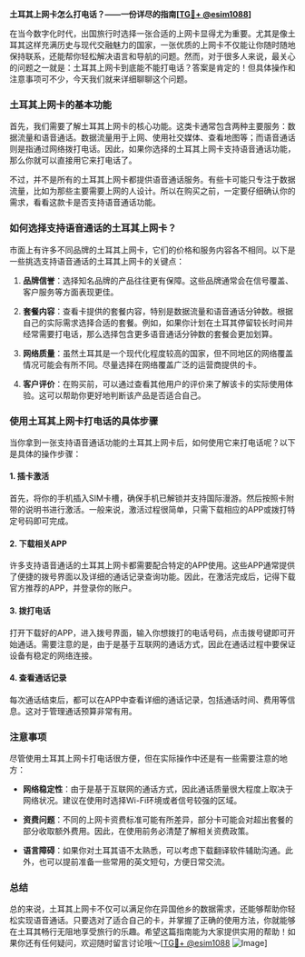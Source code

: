 **土耳其上网卡怎么打电话？——一份详尽的指南[[TG💪+ @esim1088](https://t.me/s/esim1088)]**

在当今数字化时代，出国旅行时选择一张合适的上网卡显得尤为重要。尤其是像土耳其这样充满历史与现代交融魅力的国家，一张优质的上网卡不仅能让你随时随地保持联系，还能帮你轻松解决语言和导航的问题。然而，对于很多人来说，最关心的问题之一就是：土耳其上网卡到底能不能打电话？答案是肯定的！但具体操作和注意事项可不少，今天我们就来详细聊聊这个问题。

### 土耳其上网卡的基本功能

首先，我们需要了解土耳其上网卡的核心功能。这类卡通常包含两种主要服务：数据流量和语音通话。数据流量用于上网、使用社交媒体、查看地图等；而语音通话则是指通过网络拨打电话。因此，如果你选择的土耳其上网卡支持语音通话功能，那么你就可以直接用它来打电话了。

不过，并不是所有的土耳其上网卡都提供语音通话服务。有些卡可能只专注于数据流量，比如为那些主要需要上网的人设计。所以在购买之前，一定要仔细确认你的需求，看看这款卡是否支持语音通话功能。

### 如何选择支持语音通话的土耳其上网卡？

市面上有许多不同品牌的土耳其上网卡，它们的价格和服务内容各不相同。以下是一些挑选支持语音通话的土耳其上网卡的关键点：

1. **品牌信誉**：选择知名品牌的产品往往更有保障。这些品牌通常会在信号覆盖、客户服务等方面表现更佳。
   
2. **套餐内容**：查看卡提供的套餐内容，特别是数据流量和语音通话分钟数。根据自己的实际需求选择合适的套餐。例如，如果你计划在土耳其停留较长时间并经常需要打电话，那么选择包含更多语音通话分钟数的套餐会更加划算。

3. **网络质量**：虽然土耳其是一个现代化程度较高的国家，但不同地区的网络覆盖情况可能会有所不同。尽量选择在网络覆盖广泛的运营商提供的卡。

4. **客户评价**：在购买前，可以通过查看其他用户的评价来了解该卡的实际使用体验。这可以帮助你更好地判断该产品是否适合自己。

### 使用土耳其上网卡打电话的具体步骤

当你拿到一张支持语音通话功能的土耳其上网卡后，如何使用它来打电话呢？以下是具体的操作步骤：

#### 1. 插卡激活
首先，将你的手机插入SIM卡槽，确保手机已解锁并支持国际漫游。然后按照卡附带的说明书进行激活。一般来说，激活过程很简单，只需下载相应的APP或拨打特定号码即可完成。

#### 2. 下载相关APP
许多支持语音通话的土耳其上网卡都需要配合特定的APP使用。这些APP通常提供了便捷的拨号界面以及详细的通话记录查询功能。因此，在激活完成后，记得下载官方推荐的APP，并登录你的账户。

#### 3. 拨打电话
打开下载好的APP，进入拨号界面，输入你想拨打的电话号码，点击拨号键即可开始通话。需要注意的是，由于是基于互联网的通话方式，因此在通话过程中要保证设备有稳定的网络连接。

#### 4. 查看通话记录
每次通话结束后，都可以在APP中查看详细的通话记录，包括通话时间、费用等信息。这对于管理通话预算非常有用。

### 注意事项

尽管使用土耳其上网卡打电话很方便，但在实际操作中还是有一些需要注意的地方：

- **网络稳定性**：由于是基于互联网的通话方式，因此通话质量很大程度上取决于网络状况。建议在使用时选择Wi-Fi环境或者信号较强的区域。

- **资费问题**：不同的上网卡资费标准可能有所差异，部分卡可能会对超出套餐的部分收取额外费用。因此，在使用前务必清楚了解相关资费政策。

- **语言障碍**：如果你对土耳其语不太熟悉，可以考虑下载翻译软件辅助沟通。此外，也可以提前准备一些常用的英文短句，方便日常交流。

### 总结

总的来说，土耳其上网卡不仅可以满足你在异国他乡的数据需求，还能够帮助你轻松实现语音通话。只要选对了适合自己的卡，并掌握了正确的使用方法，你就能够在土耳其畅行无阻地享受旅行的乐趣。希望这篇指南能为大家提供实用的帮助！如果你还有任何疑问，欢迎随时留言讨论哦～[[TG💪+ @esim1088](https://t.me/s/esim1088) ![Image](https://i.postimg.cc/4NQfJmqS/Snipaste-2025-05-13-00-14-12.png)]